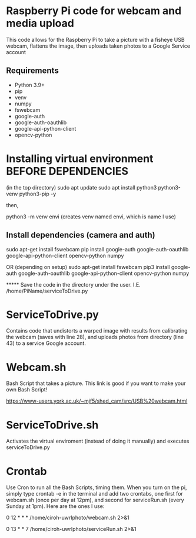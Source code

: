 # Raspberry Pi code for webcam and media upload

This code allows for the Raspberry Pi to take a picture with a fisheye USB webcam, flattens the image, then uploads taken photos to a Google Service account

## Requirements

- Python 3.9+
- pip
- venv
- numpy
- fswebcam
- google-auth
- google-auth-oauthlib
- google-api-python-client
- opencv-python

# Installing virtual environment BEFORE DEPENDENCIES

(in the top directory)
sudo apt update
sudo apt install python3 python3-venv python3-pip -y

then,

python3 -m venv envi (creates venv named envi, which is name I use)

## Install dependencies (camera and auth)

sudo apt-get install fswebcam
pip install google-auth google-auth-oauthlib google-api-python-client opencv-python numpy

OR (depending on setup)
sudo apt-get install fswebcam
pip3 install google-auth google-auth-oauthlib google-api-python-client opencv-python numpy

***** Save the code in the directory under the user. I.E. /home/PiName/serviceToDrive.py

# ServiceToDrive.py

Contains code that undistorts a warped image with results 
from calibrating the webcam (saves with line 28), and uploads photos from directory (line 43) 
to a service Google account. 

# Webcam.sh

Bash Script that takes a picture. This link
is good if you want to make your own Bash Script!

https://www-users.york.ac.uk/~mjf5/shed_cam/src/USB%20webcam.html 

# ServiceToDrive.sh

Activates the virtual enviroment (instead of doing it manually)
and executes serviceToDrive.py

# Crontab

Use Cron to run all the Bash Scripts, timing them. 
When you turn on the pi, simply type crontab -e in the terminal and 
add two crontabs, one first for webcam.sh (once per day at 12pm), and second for serviceRun.sh 
(every Sunday at 1pm). Here are the ones I use:

0 12 * * *  /home/ciroh-uwrlphoto/webcam.sh 2>&1

0 13 * * 7  /home/ciroh-uwrlphoto/serviceRun.sh 2>&1


